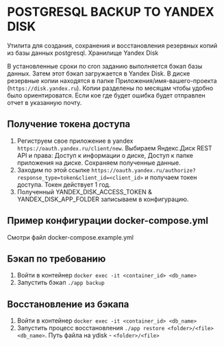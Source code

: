 # POSTGRESQL BACKUP TO YANDEX DISK

Утилита для создания, сохранения и восстановления резервных копий из базы данных postgresql. Хранилище Yandex Disk

В установленные сроки по cron заданию выполняется бэкап базы данных. Затем этот бэкап загружается в Yandex Disk. В диске резервные копии находятся в папке Приложения/имя-вашего-проекта (`https://disk.yandex.ru`). Копии разделены по месяцам чтобы удобно было ориентироватся. Если кое где будет ошибка будет отправлен отчет в указанную почту.

## Получение токена доступа
1. Региструем свое приложение в yandex `https://oauth.yandex.ru/client/new`. Выбираем Яндекс.Диск REST API и права: Доступ к информации о диске, Доступ к папке приложения на диске. Сохраняем полученные данные.
2. Заходим по этой ссылке `https://oauth.yandex.ru/authorize?response_type=token&client_id=<client_id>` и получаем токен доступа. Токен действует 1 год.
3. Полученный YANDEX_DISK_ACCESS_TOKEN & YANDEX_DISK_APP_FOLDER записываем в конфигурацию.

## Пример конфигурации docker-compose.yml
Смотри файл docker-compose.example.yml

## Бэкап по требованию

1. Войти в контейнер `docker exec -it <container_id> <db_name>`
2. Запустить бэкап `./app backup`

## Восстановление из бэкапа
1. Войти в контейнер `docker exec -it <container_id> <db_name>`
2. Запустить процесс восстановления `./app restore <folder>/<file> <db_name>`. Путь файла на ydisk - `<folder>/<file>`
